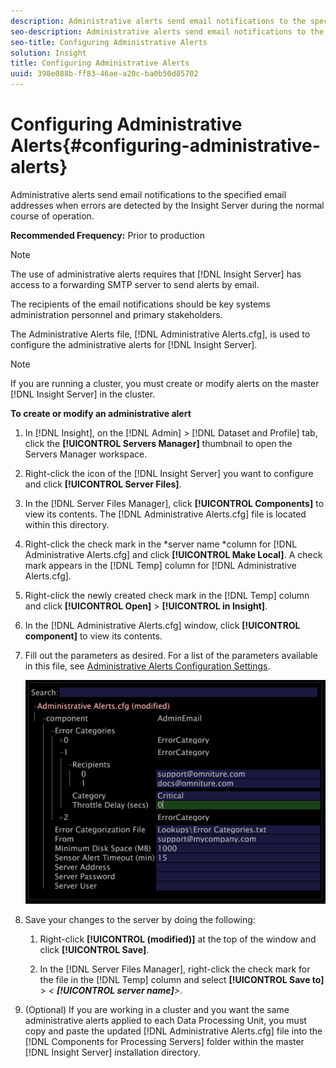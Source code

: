 ```yaml
---
description: Administrative alerts send email notifications to the specified email addresses when errors are detected by the Insight Server during the normal course of operation.
seo-description: Administrative alerts send email notifications to the specified email addresses when errors are detected by the Insight Server during the normal course of operation.
seo-title: Configuring Administrative Alerts
solution: Insight
title: Configuring Administrative Alerts
uuid: 398e088b-ff83-46ae-a20c-ba0b50d85702
---
```


# Configuring Administrative Alerts{#configuring-administrative-alerts}

Administrative alerts send email notifications to the specified email addresses when errors are detected by the Insight Server during the normal course of operation.

 **Recommended Frequency:** Prior to production

>[!NOTE]
>
>The use of administrative alerts requires that [!DNL Insight Server] has access to a forwarding SMTP server to send alerts by email.

The recipients of the email notifications should be key systems administration personnel and primary stakeholders.

The Administrative Alerts file, [!DNL Administrative Alerts.cfg], is used to configure the administrative alerts for [!DNL Insight Server].

>[!NOTE]
>
>If you are running a cluster, you must create or modify alerts on the master [!DNL Insight Server] in the cluster.

**To create or modify an administrative alert** 

1. In [!DNL Insight], on the [!DNL Admin] > [!DNL Dataset and Profile] tab, click the **[!UICONTROL Servers Manager]** thumbnail to open the Servers Manager workspace.
1. Right-click the icon of the [!DNL Insight Server] you want to configure and click **[!UICONTROL Server Files]**.
1. In the [!DNL Server Files Manager], click **[!UICONTROL Components]** to view its contents. The [!DNL Administrative Alerts.cfg] file is located within this directory.
1. Right-click the check mark in the *server name *column for [!DNL Administrative Alerts.cfg] and click **[!UICONTROL Make Local]**. A check mark appears in the [!DNL Temp] column for [!DNL Administrative Alerts.cfg].
1. Right-click the newly created check mark in the [!DNL Temp] column and click **[!UICONTROL Open]** > **[!UICONTROL in Insight]**.
1. In the [!DNL Administrative Alerts.cfg] window, click **[!UICONTROL component]** to view its contents.
1. Fill out the parameters as desired. For a list of the parameters available in this file, see [Administrative Alerts Configuration Settings](../../../home/c-inst-svr/c-cfg-stgs-ref/c-admin-alts-cfg-stgs.md#concept-14c3c3ed797f47c5900ec04cae2fc491).

   ![Step Info](assets/cfg_adminalerts_examplevalues.png)

1. Save your changes to the server by doing the following:

    1. Right-click **[!UICONTROL (modified)]** at the top of the window and click **[!UICONTROL Save]**. 
    
    1. In the [!DNL Server Files Manager], right-click the check mark for the file in the [!DNL Temp] column and select **[!UICONTROL Save to]** > *< **[!UICONTROL server name]**>*.

1. (Optional) If you are working in a cluster and you want the same administrative alerts applied to each Data Processing Unit, you must copy and paste the updated [!DNL Administrative Alerts.cfg] file into the [!DNL Components for Processing Servers] folder within the master [!DNL Insight Server] installation directory.
